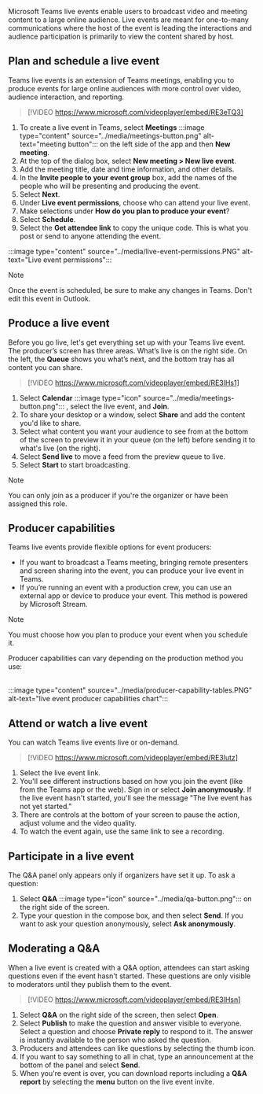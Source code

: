 Microsoft Teams live events enable users to broadcast video and meeting content to a large online audience. Live events are meant for one-to-many communications where the host of the event is leading the interactions and audience participation is primarily to view the content shared by host.<br>

## Plan and schedule a live event<br>

Teams live events is an extension of Teams meetings, enabling you to produce events for large online audiences with more control over video, audience interaction, and reporting.

> [!VIDEO https://www.microsoft.com/videoplayer/embed/RE3eTQ3]

1.  To create a live event in Teams, select **Meetings** :::image type="content" source="../media/meetings-button.png" alt-text="meeting button":::
    on the left side of the app and then **New meeting**.
2.  At the top of the dialog box, select **New meeting &gt; New live event**.
3.  Add the meeting title, date and time information, and other details.
4.  In the **Invite people to your event group** box, add the names of the people who will be presenting and producing the event.
5.  Select **Next**.
6.  Under **Live event permissions**, choose who can attend your live event.
7.  Make selections under **How do you plan to produce your event**?
8.  Select **Schedule**.
9.  Select the **Get attendee link** to copy the unique code. This is what you post or send to anyone attending the event.

:::image type="content" source="../media/live-event-permissions.PNG" alt-text="Live event permissions":::


> [!NOTE]
> Once the event is scheduled, be sure to make any changes in Teams. Don't edit this event in Outlook.<br>

## Produce a live event

Before you go live, let's get everything set up with your Teams live event. The producer’s screen has three areas. What’s live is on the right side. On the left, the **Queue** shows you what’s next, and the bottom tray has all content you can share.

> [!VIDEO https://www.microsoft.com/videoplayer/embed/RE3lHs1]

1.  Select **Calendar** :::image type="icon" source="../media/meetings-button.png":::
    , select the live event, and **Join**.
2.  To share your desktop or a window, select **Share** and add the content you'd like to share.
3.  Select what content you want your audience to see from at the bottom of the screen to preview it in your queue (on the left) before sending it to what's live (on the right).
4.  Select **Send live** to move a feed from the preview queue to live.
5.  Select **Start** to start broadcasting.

> [!NOTE]
> You can only join as a producer if you're the organizer or have been assigned this role.

## Producer capabilities

Teams live events provide flexible options for event producers:

 *  If you want to broadcast a Teams meeting, bringing remote presenters and screen sharing into the event, you can produce your live event in Teams.
 *  If you’re running an event with a production crew, you can use an external app or device to produce your event. This method is powered by Microsoft Stream.

> [!NOTE]
> You must choose how you plan to produce your event when you schedule it.

Producer capabilities can vary depending on the production method you use:

<br>:::image type="content" source="../media/producer-capability-tables.PNG" alt-text="live event producer capabilities chart":::


## Attend or watch a live event

You can watch Teams live events live or on-demand.

> [!VIDEO https://www.microsoft.com/videoplayer/embed/RE3lutz]

1.  Select the live event link.<br>
2.  You'll see different instructions based on how you join the event (like from the Teams app or the web). Sign in or select **Join anonymously**. If the live event hasn't started, you'll see the message "The live event has not yet started."
3.  There are controls at the bottom of your screen to pause the action, adjust volume and the video quality.
4.  To watch the event again, use the same link to see a recording.

## Participate in a live event

The Q&amp;A panel only appears only if organizers have set it up. To ask a question:

1.  Select **Q&amp;A** :::image type="icon" source="../media/qa-button.png":::
    on the right side of the screen.
2.  Type your question in the compose box, and then select **Send**. If you want to ask your question anonymously, select **Ask anonymously**.

## Moderating a Q&amp;A

When a live event is created with a Q&amp;A option, attendees can start asking questions even if the event hasn't started. These questions are only visible to moderators until they publish them to the event.

> [!VIDEO https://www.microsoft.com/videoplayer/embed/RE3lHsn]

1.  Select **Q&amp;A** on the right side of the screen, then select **Open**.
2.  Select **Publish** to make the question and answer visible to everyone. Select a question and choose **Private reply** to respond to it. The answer is instantly available to the person who asked the question.
3.  Producers and attendees can like questions by selecting the thumb icon.
4.  If you want to say something to all in chat, type an announcement at the bottom of the panel and select **Send**.
5.  When you're event is over, you can download reports including a **Q&amp;A report** by selecting the **menu** button on the live event invite.
